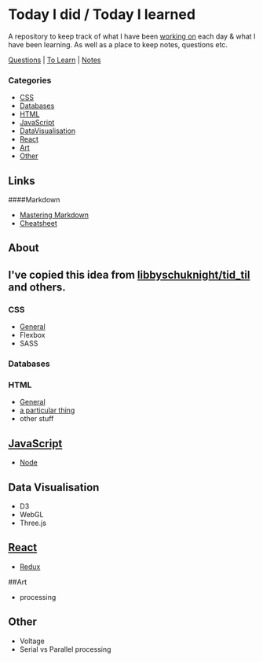 # Today I did / Today I learned
A repository to keep track of what I have been [working on](tid.md) each day & what I have been learning. As well as a place to keep notes, questions etc.

[Questions](questions.md) | [To Learn](toLearn.md) | [Notes](notes.md)

### Categories
* [CSS](#css)
* [Databases](#databases)
* [HTML](#html)
* [JavaScript](#javascript)
* [DataVisualisation](#data-visualisation)
* [React](#react)
* [Art](#art)
* [Other](#other)

## Links
####Markdown
   * [Mastering Markdown](https://guides.github.com/features/mastering-markdown/)
   * [Cheatsheet](https://github.com/adam-p/markdown-here/wiki/Markdown-Cheatsheet)

## About
I've copied this idea from [libbyschuknight/tid_til](https://github.com/libbyschuknight/tid_til) and others.
---
### CSS
- [General](CSS/CSS.md)
- Flexbox
- SASS

### Databases

### HTML
- [General](HTML/HTML.md)
- [a particular thing](HTML/aThing.md)
- other stuff

## [JavaScript](javascript/javascript.md)
- [Node](javascript/node.md)

## Data Visualisation
- D3
- WebGL
- Three.js

## [React](react/react.md)
- [Redux](react/redux.md)

##Art
- processing

## Other
 - Voltage
 - Serial vs Parallel processing
